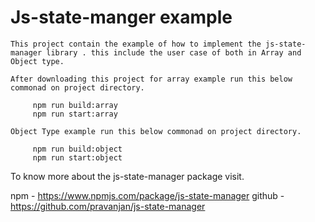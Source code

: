 # Js-state-manger example

    This project contain the example of how to implement the js-state-manager library . this include the user case of both in Array and Object type.

    After downloading this project for array example run this below commonad on project directory.

         npm run build:array
         npm run start:array

    Object Type example run this below commonad on project directory.

         npm run build:object
         npm run start:object

To know more about the js-state-manager package visit.

npm - https://www.npmjs.com/package/js-state-manager
github - https://github.com/pravanjan/js-state-manager
